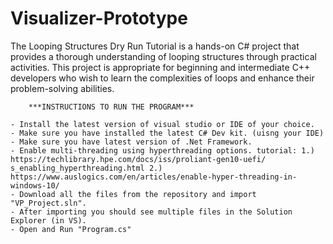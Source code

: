 # Visualizer-Prototype
The Looping Structures Dry Run Tutorial is a hands-on C# project that provides a thorough understanding of looping structures through practical activities. This project is appropriate for beginning and intermediate C++ developers who wish to learn the complexities of loops and enhance their problem-solving abilities.

		***INSTRUCTIONS TO RUN THE PROGRAM***

	- Install the latest version of visual studio or IDE of your choice.
	- Make sure you have installed the latest C# Dev kit. (uisng your IDE)
	- Make sure you have latest version of .Net Framework.
	- Enable multi-threading using hyperthreading options. tutorial: 1.) https://techlibrary.hpe.com/docs/iss/proliant-gen10-uefi/     s_enabling_hyperthreading.html 2.) https://www.auslogics.com/en/articles/enable-hyper-threading-in-windows-10/
	- Download all the files from the repository and import "VP_Project.sln".
	- After importing you should see multiple files in the Solution Explorer (in VS).
	- Open and Run "Program.cs"
